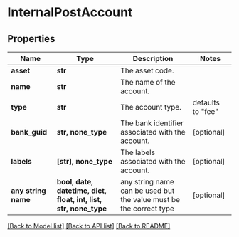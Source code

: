 # InternalPostAccount


## Properties
Name | Type | Description | Notes
------------ | ------------- | ------------- | -------------
**asset** | **str** | The asset code. | 
**name** | **str** | The name of the account. | 
**type** | **str** | The account type. | defaults to "fee"
**bank_guid** | **str, none_type** | The bank identifier associated with the account. | [optional] 
**labels** | **[str], none_type** | The labels associated with the account. | [optional] 
**any string name** | **bool, date, datetime, dict, float, int, list, str, none_type** | any string name can be used but the value must be the correct type | [optional]

[[Back to Model list]](../README.md#documentation-for-models) [[Back to API list]](../README.md#documentation-for-api-endpoints) [[Back to README]](../README.md)


